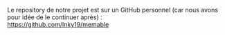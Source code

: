 Le repository de notre projet est sur un GitHub personnel (car nous avons pour idée de le continuer après) :  
https://github.com/Inky19/memable

